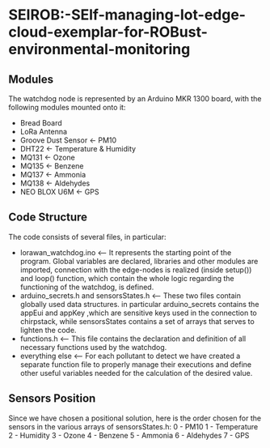 # SEIROB:-SElf-managing-Iot-edge-cloud-exemplar-for-ROBust-environmental-monitoring

## Modules 

The watchdog node is represented by an Arduino MKR 1300 board, with the following modules mounted onto it:

* Bread Board
* LoRa Antenna
* Groove Dust Sensor <- PM10
* DHT22 <- Temperature & Humidity
* MQ131 <- Ozone
* MQ135 <- Benzene
* MQ137 <- Ammonia
* MQ138 <- Aldehydes
* NEO BLOX U6M <- GPS

## Code Structure

The code consists of several files, in particular:

* lorawan_watchdog.ino <-- It represents the starting point of the program. Global variables are declared, libraries and other modules are imported, connection with the edge-nodes is realized (inside setup()) and loop() function, which contain the whole logic regarding the functioning of the watchdog, is defined.
* arduino_secrets.h and sensorsStates.h <-- These two files contain globally used data structures. in particular arduino_secrets contains the appEui and appKey ,which are sensitive keys used in the connection to chirpstack, while sensorsStates contains a set of arrays that serves to lighten the code.
* functions.h <-- This file contains the declaration and definition of all necessary functions used by the watchdog.
* everything else <-- For each pollutant to detect we have created a separate function file to properly manage their executions and define other useful variables needed for the calculation of the desired value.

## Sensors Position

Since we have chosen a positional solution, here is the order chosen for the sensors in the various arrays of sensorsStates.h:
  0 - PM10
  1 - Temperature 
  2 - Humidity
  3 - Ozone
  4 - Benzene
  5 - Ammonia
  6 - Aldehydes 
  7 - GPS

